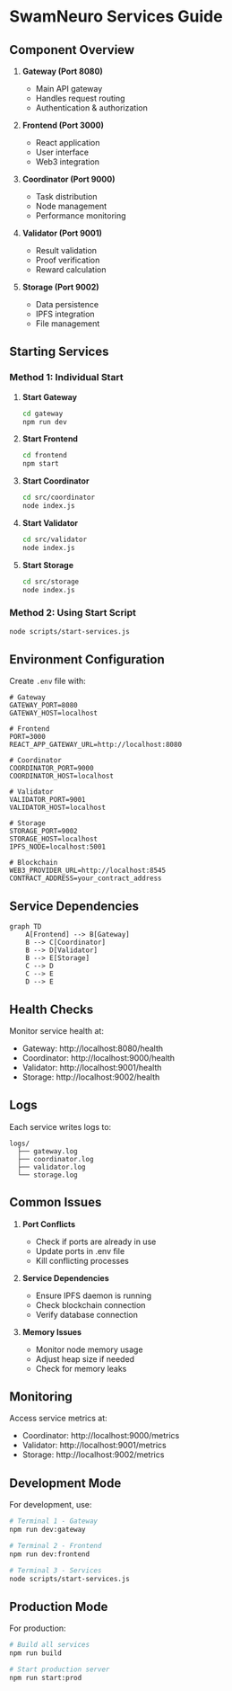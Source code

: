 # SwamNeuro Services Guide

## Component Overview

1. **Gateway (Port 8080)**
   - Main API gateway
   - Handles request routing
   - Authentication & authorization

2. **Frontend (Port 3000)**
   - React application
   - User interface
   - Web3 integration

3. **Coordinator (Port 9000)**
   - Task distribution
   - Node management
   - Performance monitoring

4. **Validator (Port 9001)**
   - Result validation
   - Proof verification
   - Reward calculation

5. **Storage (Port 9002)**
   - Data persistence
   - IPFS integration
   - File management

## Starting Services

### Method 1: Individual Start

1. **Start Gateway**
   ```bash
   cd gateway
   npm run dev
   ```

2. **Start Frontend**
   ```bash
   cd frontend
   npm start
   ```

3. **Start Coordinator**
   ```bash
   cd src/coordinator
   node index.js
   ```

4. **Start Validator**
   ```bash
   cd src/validator
   node index.js
   ```

5. **Start Storage**
   ```bash
   cd src/storage
   node index.js
   ```

### Method 2: Using Start Script

```bash
node scripts/start-services.js
```

## Environment Configuration

Create `.env` file with:

```env
# Gateway
GATEWAY_PORT=8080
GATEWAY_HOST=localhost

# Frontend
PORT=3000
REACT_APP_GATEWAY_URL=http://localhost:8080

# Coordinator
COORDINATOR_PORT=9000
COORDINATOR_HOST=localhost

# Validator
VALIDATOR_PORT=9001
VALIDATOR_HOST=localhost

# Storage
STORAGE_PORT=9002
STORAGE_HOST=localhost
IPFS_NODE=localhost:5001

# Blockchain
WEB3_PROVIDER_URL=http://localhost:8545
CONTRACT_ADDRESS=your_contract_address
```

## Service Dependencies

```mermaid
graph TD
    A[Frontend] --> B[Gateway]
    B --> C[Coordinator]
    B --> D[Validator]
    B --> E[Storage]
    C --> D
    C --> E
    D --> E
```

## Health Checks

Monitor service health at:
- Gateway: http://localhost:8080/health
- Coordinator: http://localhost:9000/health
- Validator: http://localhost:9001/health
- Storage: http://localhost:9002/health

## Logs

Each service writes logs to:
```
logs/
  ├── gateway.log
  ├── coordinator.log
  ├── validator.log
  └── storage.log
```

## Common Issues

1. **Port Conflicts**
   - Check if ports are already in use
   - Update ports in .env file
   - Kill conflicting processes

2. **Service Dependencies**
   - Ensure IPFS daemon is running
   - Check blockchain connection
   - Verify database connection

3. **Memory Issues**
   - Monitor node memory usage
   - Adjust heap size if needed
   - Check for memory leaks

## Monitoring

Access service metrics at:
- Coordinator: http://localhost:9000/metrics
- Validator: http://localhost:9001/metrics
- Storage: http://localhost:9002/metrics

## Development Mode

For development, use:
```bash
# Terminal 1 - Gateway
npm run dev:gateway

# Terminal 2 - Frontend
npm run dev:frontend

# Terminal 3 - Services
node scripts/start-services.js
```

## Production Mode

For production:
```bash
# Build all services
npm run build

# Start production server
npm run start:prod
```
